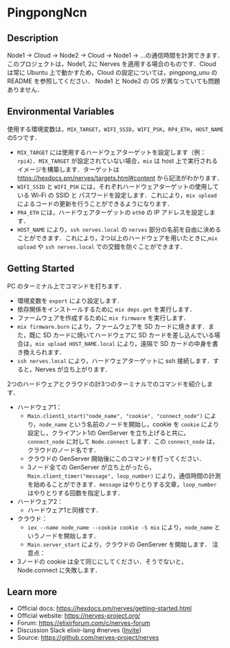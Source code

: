 # PingpongNcn

## Description

Node1 -> Cloud -> Node2 -> Cloud -> Node1 -> ...の通信時間を計測できます．このプロジェクトは，Node1, 2に Nerves を適用する場合のものです．Cloud は常に Ubuntu 上で動かすため，Cloud の設定については，pingpong_unu の README を参照してください．
Node1 と Node2 の OS が異なっていても問題ありません．

## Environmental Variables

使用する環境変数は，`MIX_TARGET`，`WIFI_SSID`，`WIFI_PSK`，`RP4_ETH`，`HOST_NAME` の5つです．
  * `MIX_TARGET` には使用するハードウェアターゲットを設定します（例：`rpi4`）．`MIX_TARGET` が設定されていない場合，`mix` は host 上で実行されるイメージを構築します．ターゲットは https://hexdocs.pm/nerves/targets.html#content から記法がわかります．
  * `WIFI_SSID` と `WIFI_PSK` には，それぞれハードウェアターゲットの使用している Wi-Fi の SSID と パスワードを設定します．これにより，`mix upload` によるコードの更新を行うことができるようになります．
  * `PR4_ETH` には，ハードウェアターゲットの `eth0` の IP アドレスを設定します．
  * `HOST_NAME` により，`ssh nerves.local` の `nerves` 部分の名前を自由に決めることができます．これにより，2つ以上のハードウェアを用いたときに,`mix upload` や `ssh nerves.local` での交錯を防ぐことができます．

## Getting Started

PC のターミナル上でコマンドを打ちます．
  * 環境変数を `export` により設定します．
  * 依存関係をインストールするために `mix deps.get` を実行します．
  * ファームウェアを作成するために `mix firmware` を実行します．
  * `mix firmware.burn` により，ファームウェアを SD カードに焼きます．また，既に SD カードに焼いてハードウェアに SD カードを差し込んでいる場合は，`mix upload HOST_NAME.local` により，遠隔で SD カードの中身を書き換えられます．
  * `ssh nerves.local` により，ハードウェアターゲットに ssh 接続します．すると，Nerves が立ち上がります．
  
2つのハードウェアとクラウドの計3つのターミナルでのコマンドを紹介します．
  * ハードウェア1：
    * `Main.client1_start("node_name", "cookie", "connect_node")` により，`node_name` という名前のノードを開始し，cookie を `cookie` により設定し，クライアント1の GenServer を立ち上げると共に，`connect_node` に対して `Node.connect` します．この `connect_node` は，クラウドのノード名です．
    * クラウドの GenServer 開始後にこのコマンドを打ってください．
    * 3ノード全ての GenServer が立ち上がったら，`Main.client_timer("message", loop_number)` により，通信時間の計測を始めることができます．`message` はやりとりする文章，`loop_number` はやりとりする回数を指定します．
  * ハードウェア2：
    * ハードウェア1と同様です．
  * クラウド：
    * `iex --name node_name --cookie cookie -S mix` により，`node_name` というノードを開始します．
    * `Main.server_start` により，クラウドの GenServer を開始します．
注意点：
  * 3ノードの cookie は全て同じにしてください．そうでないと，Node.connect に失敗します．

## Learn more

  * Official docs: https://hexdocs.pm/nerves/getting-started.html
  * Official website: https://nerves-project.org/
  * Forum: https://elixirforum.com/c/nerves-forum
  * Discussion Slack elixir-lang #nerves ([Invite](https://elixir-slackin.herokuapp.com/))
  * Source: https://github.com/nerves-project/nerves

